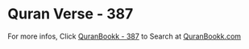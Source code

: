 # Quran Verse - 387 

For more infos, Click [QuranBookk - 387](https://www.quranbookk.com/quran/search?q=387) to Search at [QuranBookk.com](http://quranbookk.com/)